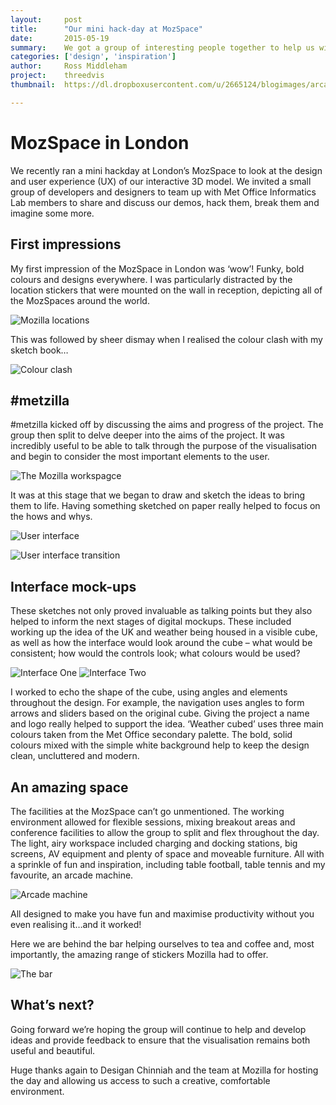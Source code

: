 ```yaml
---
layout:     post
title:      "Our mini hack-day at MozSpace"
date:       2015-05-19
summary:    We got a group of interesting people together to help us with our user experience design.
categories: ['design', 'inspiration']
author: 	Ross Middleham
project:    threedvis
thumbnail:  https://dl.dropboxusercontent.com/u/2665124/blogimages/arcade.jpg

---
```


MozSpace in London
==================

We recently ran a mini hackday at London’s MozSpace to look at the design and user experience (UX) of our interactive 3D model. We invited a small group of developers and designers to team up with Met Office Informatics Lab members to share and discuss our demos, hack them, break them and imagine some more.

First impressions
-----------------

My first impression of the MozSpace in London was ‘wow’! Funky, bold colours and designs everywhere. I was particularly distracted by the location stickers that were mounted on the wall in reception, depicting all of the MozSpaces around the world.

![Mozilla locations](https://dl.dropboxusercontent.com/u/2665124/blogimages/mozilla-locations.jpg)

This was followed by sheer dismay when I realised the colour clash with my sketch book…

![Colour clash](https://dl.dropboxusercontent.com/u/2665124/blogimages/colour-clash.jpg)

\#metzilla
---------

\#metzilla kicked off by discussing the aims and progress of the project. The group then split to delve deeper into the aims of the project. It was incredibly useful to be able to talk through the purpose of the visualisation and begin to consider the most important elements to the user.

![The Mozilla workspagce](https://dl.dropboxusercontent.com/u/2665124/blogimages/workspace.jpg)

It was at this stage that we began to draw and sketch the ideas to bring them to life. Having something sketched on paper really helped to focus on the hows and whys.

![User interface](https://dl.dropboxusercontent.com/u/2665124/blogimages/interface.jpg)

![User interface transition](https://dl.dropboxusercontent.com/u/2665124/blogimages/transitions.jpg)

Interface mock-ups
------------------

These sketches not only proved invaluable as talking points but they also helped to inform the next stages of digital mockups. These included working up the idea of the UK and weather being housed in a visible cube, as well as how the interface would look around the cube – what would be consistent; how would the controls look; what colours would be used?

![Interface One](https://dl.dropboxusercontent.com/u/2665124/blogimages/interface-1.jpg)
![Interface Two](https://dl.dropboxusercontent.com/u/2665124/blogimages/interface-2.jpg)

I worked to echo the shape of the cube, using angles and elements throughout the design. For example, the navigation uses angles to form arrows and sliders based on the original cube. Giving the project a name and logo really helped to support the idea. ‘Weather cubed’ uses three main colours taken from the Met Office secondary palette. The bold, solid colours mixed with the simple white background help to keep the design clean, uncluttered and modern.

An amazing space
----------------

The facilities at the MozSpace can’t go unmentioned. The working environment allowed for flexible sessions, mixing breakout areas and conference facilities to allow the group to split and flex throughout the day. The light, airy workspace included charging and docking stations, big screens, AV equipment and plenty of space and moveable furniture. All with a sprinkle of fun and inspiration, including table football, table tennis and my favourite, an arcade machine.

![Arcade machine](https://dl.dropboxusercontent.com/u/2665124/blogimages/arcade.jpg)

All designed to make you have fun and maximise productivity without you even realising it…and it worked!

Here we are behind the bar helping ourselves to tea and coffee and, most importantly, the amazing range of stickers Mozilla had to offer.

![The bar](https://dl.dropboxusercontent.com/u/2665124/blogimages/moz-bar.jpg)

What’s next?
------------

Going forward we’re hoping the group will continue to help and develop ideas and provide feedback to ensure that the visualisation remains both useful and beautiful.

Huge thanks again to Desigan Chinniah and the team at Mozilla for hosting the day and allowing us access to such a creative, comfortable environment.
